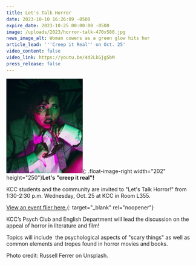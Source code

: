 ```yaml
---
title: Let's Talk Horror
date: 2023-10-10 16:26:09 -0500
expire_date: 2023-10-25 00:00:00 -0500
image: /uploads/2023/horror-talk-470x580.jpg
news_image_alt: Woman cowers as a green glow hits her
article_lead: '''Creep it Real'' on Oct. 25'
video_content: false
video_link: https://youtu.be/4d2LkGjg5bM
press_release: false
---
```

![](/uploads/2023/horror-talk-202x250.jpg){: .float-image-right width="202" height="250"}**Let's "creep it real"!**

KCC students and the community are invited to "Let's Talk Horror!" from 1:30-2:30 p.m. Wednesday, Oct. 25 at KCC in Room L355.

[View an event flier here.](/uploads/2023/Lets-Talk-Horror-10-25-2023-flier.pdf){: target="_blank" rel="noopener"}

KCC’s Psych Club and English Department will lead the discussion on the appeal of horror in literature and film!

Topics will include&nbsp; the psychological aspects of "scary things" as well as common elements and tropes found in horror movies and books.





Photo credit: Russell Ferrer on Unsplash.